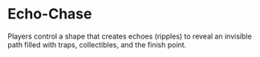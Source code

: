 # Echo-Chase
Players control a shape that creates echoes (ripples) to reveal an invisible path filled with traps, collectibles, and the finish point.
